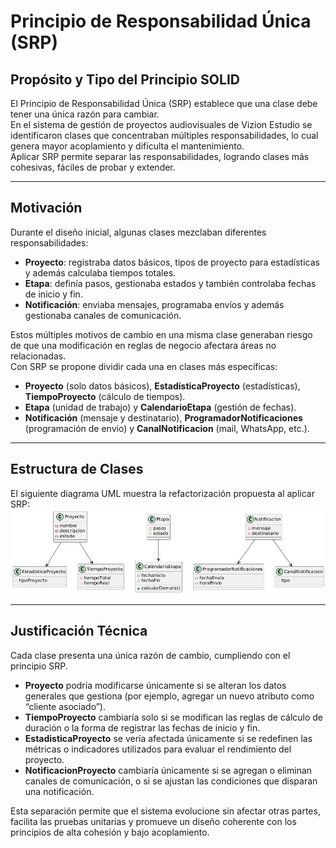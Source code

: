# Principio de Responsabilidad Única (SRP)

## Propósito y Tipo del Principio SOLID

El Principio de Responsabilidad Única (SRP) establece que una clase debe tener una única razón para cambiar.  
En el sistema de gestión de proyectos audiovisuales de Vizion Estudio se identificaron clases que concentraban múltiples responsabilidades, lo cual genera mayor acoplamiento y dificulta el mantenimiento.  
Aplicar SRP permite separar las responsabilidades, logrando clases más cohesivas, fáciles de probar y extender.

---

## Motivación

Durante el diseño inicial, algunas clases mezclaban diferentes responsabilidades:

- **Proyecto**: registraba datos básicos, tipos de proyecto para estadísticas y además calculaba tiempos totales.
- **Etapa**: definía pasos, gestionaba estados y también controlaba fechas de inicio y fin.
- **Notificación**: enviaba mensajes, programaba envíos y además gestionaba canales de comunicación.

Estos múltiples motivos de cambio en una misma clase generaban riesgo de que una modificación en reglas de negocio afectara áreas no relacionadas.  
Con SRP se propone dividir cada una en clases más específicas:

- **Proyecto** (solo datos básicos), **EstadísticaProyecto** (estadísticas), **TiempoProyecto** (cálculo de tiempos).
- **Etapa** (unidad de trabajo) y **CalendarioEtapa** (gestión de fechas).
- **Notificación** (mensaje y destinatario), **ProgramadorNotificaciones** (programación de envío) y **CanalNotificacion** (mail, WhatsApp, etc.).

---

## Estructura de Clases

El siguiente diagrama UML muestra la refactorización propuesta al aplicar SRP:
![SRP](../../diagramas/01-diagrama-clases/%2001-solid-01-srp.png)

---

## Justificación Técnica

Cada clase presenta una única razón de cambio, cumpliendo con el principio SRP.

- **Proyecto** podría modificarse únicamente si se alteran los datos generales que gestiona (por ejemplo, agregar un nuevo atributo como “cliente asociado”).
- **TiempoProyecto** cambiaría solo si se modifican las reglas de cálculo de duración o la forma de registrar las fechas de inicio y fin.
- **EstadisticaProyecto** se vería afectada únicamente si se redefinen las métricas o indicadores utilizados para evaluar el rendimiento del proyecto.
- **NotificacionProyecto** cambiaría únicamente si se agregan o eliminan canales de comunicación, o si se ajustan las condiciones que disparan una notificación.

Esta separación permite que el sistema evolucione sin afectar otras partes, facilita las pruebas unitarias y promueve un diseño coherente con los principios de alta cohesión y bajo acoplamiento.
